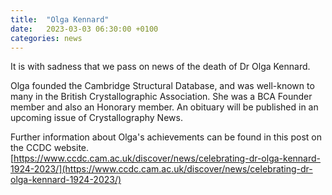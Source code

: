 ```yaml
---
title:  "Olga Kennard"
date:   2023-03-03 06:30:00 +0100
categories: news
---
```


It is with sadness that we pass on news of the death of Dr Olga Kennard. 

Olga founded the Cambridge Structural Database, and was well-known to many in the British Crystallographic Association. She was a BCA Founder member and also an Honorary member. An obituary will be published in an upcoming issue of Crystallography News.

Further information about Olga's achievements can be found in this post on the CCDC website.
[https://www.ccdc.cam.ac.uk/discover/news/celebrating-dr-olga-kennard-1924-2023/](https://www.ccdc.cam.ac.uk/discover/news/celebrating-dr-olga-kennard-1924-2023/)
